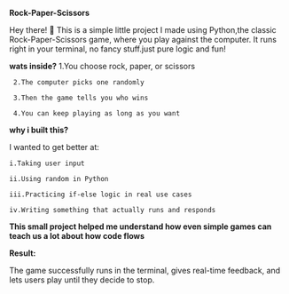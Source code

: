 **Rock-Paper-Scissors**

Hey there! 👋
This is a simple little project I made using Python,the classic Rock-Paper-Scissors game, where you play against the computer. It runs right in your terminal, no fancy stuff.just pure logic and fun!

**wats inside?**
     1.You choose rock, paper, or scissors

     2.The computer picks one randomly

     3.Then the game tells you who wins 

     4.You can keep playing as long as you want

**why i built this?**     

I wanted to get better at:

    i.Taking user input

    ii.Using random in Python

    iii.Practicing if-else logic in real use cases

    iv.Writing something that actually runs and responds

**This small project helped me understand how even simple games can teach us a lot about how code flows**

 **Result:**
 
The game successfully runs in the terminal, gives real-time feedback, and lets users play until they decide to stop.
